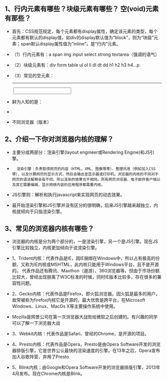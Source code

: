##  1、行内元素有哪些？块级元素有哪些？ 空(void)元素有那些？                                                                            
>>
* 首先：CSS规范规定，每个元素都有display属性，确定该元素的类型，每个元素都有默认的display值，如div的display默认值为“block”，则为“块级”元素；span默认display属性值为“inline”，是“行内”元素。

* （1）行内元素有：a span img input select strong textarea（强调的语气）
* （2）块级元素有：div form table ul ol li dl dt dd h1 h2 h3 h4…p
* （3）常见的空元素：<br> <hr> <img> <input> <link> <meta>
*  	鲜为人知的是：
*  	<area> <base> <col> <command> <embed> <keygen> <param> <source> <track> <wbr>

*   不同浏览器（版本）      
>>

## 2、介绍一下你对浏览器内核的理解？
>>
*  主要分成两部分：渲染引擎(layout engineer或Rendering Engine)和JS引擎。
*       渲染引擎：负责取得网页的内容（HTML、XML、图像等等）、整理讯息（例如加入CSS等），以及计算网页的显示方式，然后会输出至显示器或打印机。浏览器的内核的不同对于网页的语法解释会有不同，所以渲染的效果也不相同。所有网页浏览器、电子邮件客户端以及其它需要编辑、显示网络内容的应用程序都需要内核。
* JS引擎则：解析和执行javascript来实现网页的动态效果。

* 最开始渲染引擎和JS引擎并没有区分的很明确，后来JS引擎越来越独立，内核就倾向于只指渲染引擎。
>>

## 3、常见的浏览器内核有哪些？
>>
* 浏览器的内核是分为两个部分的，一是渲染引擎，另一个是JS引擎。现在JS引擎比较独立，内核更加倾向于说渲染引擎。

* 1、Trident内核：代表作品是IE，因IE捆绑在Windows中，所以占有极高的份额，又称为IE内核或MSHTML，此内核只能用于Windows平台，且不是开源的。
代表作品还有腾讯、Maxthon（遨游）、360浏览器等。但由于市场份额比较大，曾经出现脱离了W3C标准的时候，同时IE版本比较多，存在很多的兼容性问题。
* 2、Gecko内核：代表作品是Firefox，即火狐浏览器。因火狐是最多的用户，故常被称为firefox内核它是开源的，最大优势是跨平台，在Microsoft Windows、Linux、MacOs X等主要操作系统中使用。
*  Mozilla是网景公司在第一次浏览器大战败给微软之后创建的。有兴趣的同学可以了解一下浏览器大战
* 3、Webkit内核：代表作品是Safari、曾经的Chrome，是开源的项目。
* 4、Presto内核：代表作品是Opera，Presto是由Opera Software开发的浏览器排版引擎，它是世界公认最快的渲染速度的引擎。在13年之后，Opera宣布加入谷歌阵营，弃用了Presto 
* 5、Blink内核：由Google和Opera Software开发的浏览器排版引擎，2013年4月发布。现在Chrome内核是Blink。
>>
